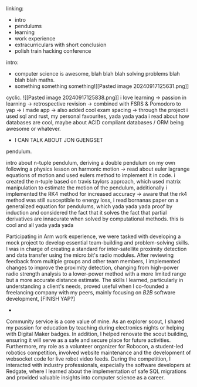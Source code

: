 linking: 
 - intro
- pendulums
- learning
- work experience
- extracurriculars with short conclusion
- polish train hacking conference

intro:
- computer science is awesome, blah blah blah solving problems blah blah blah maths.
- something something something![[Pasted image 20240917125631.png]]

cyclic.
![[Pasted image 20240917125838.png]]
i love learning -> passion in learning -> retrospective revision -> combined with FSRS & Pomodoro to yap -> i made app -> also added cool exam spacing -> through the project i used sql and rust, my personal favourites, yada yada yada i read about how databases are cool, maybe about ACID compliant databases / ORM being awesome or whatever.
- I CAN TALK ABOUT JON GJENGSET


pendulum. 

intro about n-tuple pendulum, deriving a double pendulum on my own following a physics lesson on harmonic motion -> read about euler lagrange equations of motion and used eulers method to implement it in code. i created the n-tuple based on travis taylors approach, which used matrix manipulation to estimate the motion of the pendulum, additionally i implemented the RK4 method for increased accuracy -> aware that the rk4 method was still susceptible to energy loss, i read bornanas paper on a generalized equation for pendulums, which yada yada yada proof by induction and considered the fact that it solves the fact that partial derivatives are innacurate when solved by computational methods. this is cool and all yada yada yada



Participating in Arm work experience, we were tasked with developing a mock project to develop essential team-building and problem-solving skills. I was in charge of creating a standard for inter-satellite proximity detection and data transfer using the micro:bit's radio modules. After reviewing feedback from multiple groups and other team members, I implemented changes to improve the proximity detection, changing from high-power radio strength analysis to a lower-power method with a more limited range but a more accurate distance estimate. The skills I learned, particularly in understanding a client's needs, proved useful when I co-founded a freelancing company with my peers, mainly focusing on *B2B* software development, [FINISH YAP?]

- 

Community service is a core value of mine. As an explorer scout, I shared my passion for education by teaching during electronics nights or helping with Digital Maker badges. In addition, I helped renovate the scout building, ensuring it will serve as a safe and secure place for future activities. Furthermore, my role as a volunteer organizer for Robocon, a student-led robotics competition, involved website maintenance and the development of websocket code for live robot video feeds. During the competition, I interacted with industry professionals, especially the software developers at Redgate, where I learned about the implementation of safe SQL migrations and provided valuable insights into computer science as a career.
